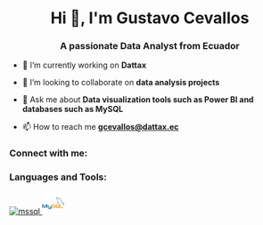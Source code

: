 <h1 align="center">Hi 👋, I'm Gustavo Cevallos</h1>
<h3 align="center">A passionate Data Analyst from Ecuador</h3>

- 🔭 I’m currently working on **Dattax**

- 👯 I’m looking to collaborate on **data analysis projects**

- 💬 Ask me about **Data visualization tools such as Power BI and databases such as MySQL**

- 📫 How to reach me **gcevallos@dattax.ec**

<h3 align="left">Connect with me:</h3>
<p align="left">
</p>

<h3 align="left">Languages and Tools:</h3>
<p align="left"> <a href="https://www.microsoft.com/en-us/sql-server" target="_blank" rel="noreferrer"> <img src="https://www.svgrepo.com/show/303229/microsoft-sql-server-logo.svg" alt="mssql" width="40" height="40"/> </a> <a href="https://www.mysql.com/" target="_blank" rel="noreferrer"> <img src="https://raw.githubusercontent.com/devicons/devicon/master/icons/mysql/mysql-original-wordmark.svg" alt="mysql" width="40" height="40"/> </a> </p>
